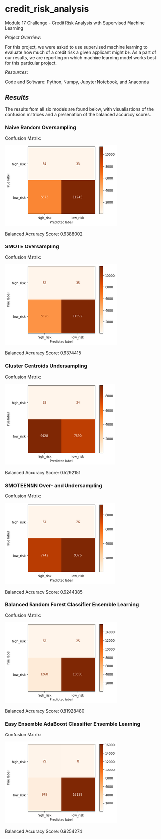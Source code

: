# credit_risk_analysis
Module 17 Challenge - Credit Risk Analysis with Supervised Machine Learning

*Project Overview*:

For this project, we were asked to use supervised machine learning to evaluate how much of a credit risk a given applicant might be. As a part of our results, we are reporting on which machine learning model works best for this particular project. 

*Resources*:

Code and Software: Python, Numpy, Jupyter Notebook, and Anaconda

## *Results*

The results from all six models are found below, with visualisations of the confusion matrices and a presenation of the balanced accuracy scores. 

### Naive Random Oversampling

Confusion Matrix: 

![NROS](https://github.com/Tozerh/credit_risk_analysis/blob/main/RandomOvrSmpl.png)

Balanced Accuracy Score: 0.6388002

### SMOTE Oversampling

Confusion Matrix: 

![SMOTE](https://github.com/Tozerh/credit_risk_analysis/blob/main/SMOTE.png)

Balanced Accuracy Score: 0.6374415

### Cluster Centroids Undersampling

Confusion Matrix: 

![ClusterCentroids](https://github.com/Tozerh/credit_risk_analysis/blob/main/ClusterCentroid.png)

Balanced Accuracy Score: 0.5292151

### SMOTEENNN Over- and Undersampling

Confusion Matrix: 

![SMOTEENN](https://github.com/Tozerh/credit_risk_analysis/blob/main/SMOTEEN.png)

Balanced Accuracy Score: 0.6244385

### Balanced Random Forest Classifier Ensemble Learning

Confusion Matrix: 

![bRandomForest](https://github.com/Tozerh/credit_risk_analysis/blob/main/En-BalancedRF.png)

Balanced Accuracy Score: 0.81928480

### Easy Ensemble AdaBoost Classifier Ensemble Learning

Confusion Matrix: 

![AdaBoost](https://github.com/Tozerh/credit_risk_analysis/blob/main/En-AdaBoost.png)

Balanced Accuracy Score: 0.9254274

